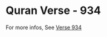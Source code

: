 # Quran Verse - 934 

For more infos, See [Verse 934](https://www.quranbookk.com/quran/search?q=934)